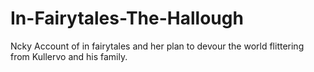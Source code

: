 # In-Fairytales-The-Hallough
Ncky Account of in fairytales and her plan to devour the world flittering from Kullervo and his family.
